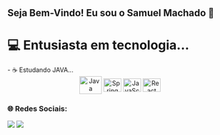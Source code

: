 
## Seja Bem-Vindo! Eu sou o Samuel Machado 👋

<h1>💻 Entusiasta em tecnologia...</h1>
- ☕ Estudando JAVA...


<div align="center" style="display: inline_block">
  <img align="center" alt="Java" height="40" width="50" src="https://cdn.jsdelivr.net/gh/devicons/devicon@latest/icons/java/java-original.svg" /> 
  <img align="center" alt="Spring" height="30" width="40" src="https://cdn.jsdelivr.net/gh/devicons/devicon@latest/icons/spring/spring-original.svg">
  <img align="center" alt="JavaScript" height="30" width="40" src="https://cdn.jsdelivr.net/gh/devicons/devicon@latest/icons/javascript/javascript-plain.svg">
  <img align="center" alt="React" height="30" width="40" src="https://cdn.jsdelivr.net/gh/devicons/devicon@latest/icons/react/react-original.svg">
</div>

<div>
 <h3> 🌐 Redes Sociais: <br></h3> 
 <a href="https://www.linkedin.com/in/samuel-machado-7a4b30271/" target="_blank"><img src="https://img.shields.io/badge/-LinkedIn-%230077B5?style=for-the-badge&logo=linkedin&logoColor=white" target="_blank"></a>
 <a href = "samuelmachadodev@gmail.com"><img src="https://img.shields.io/badge/Gmail-D14836?style=for-the-badge&logo=gmail&logoColor=white" target="_blank"></a>
</div>

          
</div>


